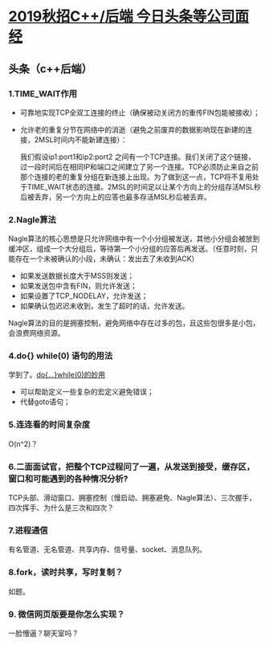 # [2019秋招C++/后端 今日头条等公司面经 ](https://www.nowcoder.com/discuss/137145 )

## 头条（c++后端）

### 1.TIME_WAIT作用

- 可靠地实现TCP全双工连接的终止（确保被动关闭方的重传FIN包能被接收）；

- 允许老的重复分节在网络中的消逝（避免之前废弃的数据影响现在新建的连接，2MSL时间内不能新建连接）：

  我们假设ip1:port1和ip2:port2 之间有一个TCP连接。我们关闭了这个链接，过一段时间后在相同IP和端口之间建立了另一个连接。TCP必须防止来自之前那个连接的老的重复分组在新连接上出现。为了做到这一点，TCP将不复用处于TIME_WAIT状态的连接。2MSL的时间足以让某个方向上的分组存活MSL秒后被丢弃，另一个方向上的应答也最多存活MSL秒后被丢弃。

### 2.Nagle算法

Nagle算法的核心思想是只允许网络中有一个小分组被发送，其他小分组会被放到缓冲区，组成一个大分组后，等待第一个小分组的应答后再发送。（任意时刻，只能存在一个未被确认的小段，未确认：发出去了未收到ACK）

- 如果发送数据长度大于MSS则发送；
- 如果发送包中含有FIN，则允许发送；
- 如果设置了TCP_NODELAY，允许发送；
- 如果确认包迟迟未收到，发生了超时的话，允许发送。

Nagle算法的目的是拥塞控制，避免网络中存在过多的包，且这些包很多是小包，会浪费网络资源。

### 4.do{} while(0) 语句的用法

学到了。[do{...}while(0)的妙用](https://www.jianshu.com/p/99efda8dfec9 )

- 可以帮助定义一些复杂的宏定义避免错误；
- 代替goto语句；

### 5.连连看的时间复杂度

O(n^2)？

### 6.二面面试官，把整个TCP过程问了一遍，从发送到接受，缓存区，窗口和可能遇到的各种情况分析?

TCP头部、滑动窗口、拥塞控制（慢启动、拥塞避免、Nagle算法）、三次握手，四次挥手、为什么是三次和四次？

### 7.进程通信 

有名管道、无名管道、共享内存、信号量、socket、消息队列。

### 8.fork，读时共享，写时复制？

如题。

### 9. 微信网页版要是你怎么实现？

一脸懵逼？聊天室吗？


